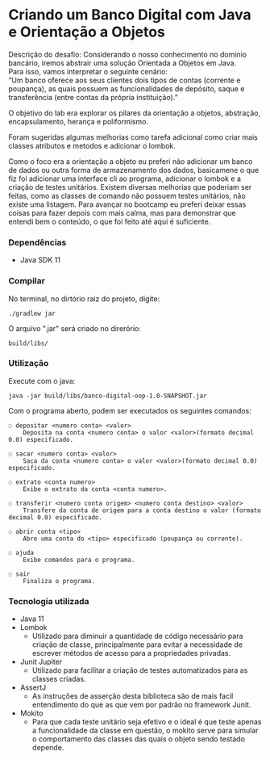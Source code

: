 # Criando um Banco Digital com Java e Orientação a Objetos

Descrição do desafio:
Considerando o nosso conhecimento no domínio bancário, iremos abstrair uma solução Orientada a Objetos em Java.<br/> 
Para isso, vamos interpretar o seguinte cenário: <br/> “Um banco oferece aos seus clientes dois tipos de contas (corrente e poupança), as quais possuem as funcionalidades de depósito, saque e transferência (entre contas da própria instituição).”

O objetivo do lab era explorar os pilares da orientação a objetos, abstração, encapsulamento, herança e poliformismo.

Foram sugeridas algumas melhorias como tarefa adicional como criar mais classes atributos e metodos
e adicionar o lombok.

Como o foco era a orientação a objeto eu preferi não adicionar um banco de dados ou outra forma de armazenamento dos dados, basicamene o que fiz foi adicionar uma interface cli ao programa, adicionar o lombok e a criação de testes unitários. Existem diversas melhorias que poderiam ser feitas, como as classes de comando não possuem testes unitários, não existe uma listagem. Para avançar no bootcamp eu preferi deixar essas coisas para fazer depois com mais calma, mas para demonstrar que entendi bem o conteúdo, o que foi feito até aqui é suficiente.

### Dependências
* Java SDK 11

### Compilar
No terminal, no dirtório raiz do projeto, digite:

    ./gradlew jar

O arquivo ".jar" será criado no direrório:

    build/libs/

### Utilização
Execute com o java:

    java -jar build/libs/banco-digital-oop-1.0-SNAPSHOT.jar

Com o programa aberto, podem ser executados os seguintes comandos:

    ◌ depositar <numero conta> <valor>
	    Deposita na conta <numero conta> o valor <valor>(formato decimal 0.0) especificado.

    ◌ sacar <numero conta> <valor>
        Saca da conta <numero conta> o valor <valor>(formato decimal 0.0) especificado.
    
    ◌ extrato <conta numero>
        Exibe o extrato da conta <conta numero>.

    ◌ transferir <numero conta origem> <numero conta destino> <valor>
        Transfere da conta de origem para a conta destino o valor (formato decimal 0.0) especificado.

    ◌ abrir conta <tipo>
        Abre uma conta do <tipo> especificado (poupança ou corrente).

    ◌ ajuda
        Exibe comandos para o programa.

    ◌ sair
        Finaliza o programa.

### Tecnologia utilizada
 * Java 11
 * Lombok
   * Utilizado para diminuir a quantidade de código necessário para criação de classe, principalmente para evitar a necessidade de escrever métodos de acesso para a propriedades privadas. 
 * Junit Jupiter
   * Utilizado para facilitar a criação de testes automatizados para as classes criadas.
 * AssertJ
   * As instruções de asserção desta biblioteca são de mais facil entendimento do que as que vem por padrão no framework Junit.
 * Mokito
   * Para que cada teste unitário seja efetivo e o ideal é que teste apenas a funcionalidade da classe em questão, o mokito serve para simular o comportamento das classes das quais o objeto sendo testado depende. 